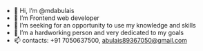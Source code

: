 - 👋 Hi, I’m @mdabulais
- 👀 I’m Frontend web developer
- 🌱 I’m seeking for an opportunity to use my knowledge and skills
- 💞️ I’m a hardworking person and very dedicated to my goals
- 📫 contacts: +91 7050637500, abulais89367050@gmail.com

<!---
mdabulais/mdabulais is a ✨ special ✨ repository because its `README.md` (this file) appears on your GitHub profile.
You can click the Preview link to take a look at your changes.
--->
